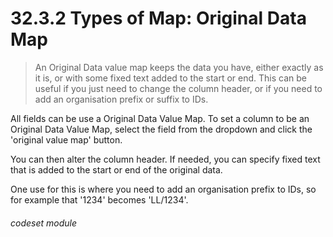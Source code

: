 # 32.3.2 Types of Map: Original Data Map

> An Original Data value map keeps the data you have, either exactly as it is, or with some fixed text added to the start
or end.  This can be useful if you just need to change the column header, or if you need to add an organisation
prefix or suffix to IDs.

All fields can be use a Original Data Value Map.  To set a column to be an Original Data Value Map, select the field from the dropdown
and click the 'original value map' button.

You can then alter the column header.  If needed, you can specify fixed text that is added to the start or end of the 
original data.

One use for this is where you need to add an organisation prefix to IDs, so for example that '1234' becomes 'LL/1234'.


###### codeset module